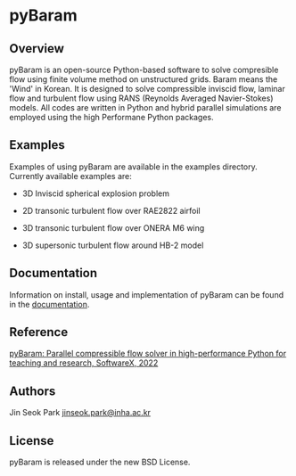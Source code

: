 pyBaram
========

Overview
---------
pyBaram is an open-source Python-based software to solve compresible flow using finite volume method on unstructured grids. Baram means the 'Wind' in Korean. It is designed to solve compressible inviscid flow, laminar flow and turbulent flow using RANS (Reynolds Averaged Navier-Stokes) models. All codes are written in Python and hybrid parallel simulations are employed using the high Performane Python packages.

Examples
---------
Examples of using pyBaram are available in the examples directory. Currently available examples are:

- 3D Inviscid spherical explosion problem

- 2D transonic turbulent flow over RAE2822 airfoil

- 3D transonic turbulent flow over ONERA M6 wing

- 3D supersonic turbulent flow around HB-2 model

Documentation
-------------
Information on install, usage and implementation of pyBaram can be found in the [documentation](https://aadl_inha.gitlab.io/pyBaram/).

Reference
---------
[pyBaram: Parallel compressible flow solver in high-performance Python for teaching and research, SoftwareX, 2022](https://doi.org/10.1016/j.softx.2022.101272)

Authors
--------
Jin Seok Park <jinseok.park@inha.ac.kr>

License
---------
pyBaram is released under the new BSD License.
